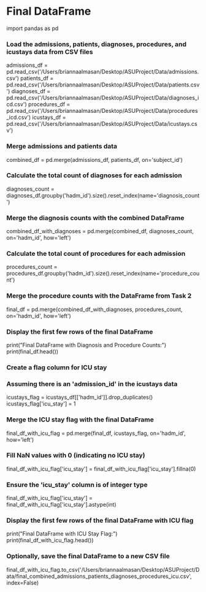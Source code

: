 # Final DataFrame

import pandas as pd

### Load the admissions, patients, diagnoses, procedures, and icustays data from CSV files
admissions_df = pd.read_csv('/Users/briannaalmasan/Desktop/ASUProject/Data/admissions.csv')
patients_df = pd.read_csv('/Users/briannaalmasan/Desktop/ASUProject/Data/patients.csv')
diagnoses_df = pd.read_csv('/Users/briannaalmasan/Desktop/ASUProject/Data/diagnoses_icd.csv')
procedures_df = pd.read_csv('/Users/briannaalmasan/Desktop/ASUProject/Data/procedures_icd.csv')
icustays_df = pd.read_csv('/Users/briannaalmasan/Desktop/ASUProject/Data/icustays.csv')

### Merge admissions and patients data
combined_df = pd.merge(admissions_df, patients_df, on='subject_id')

### Calculate the total count of diagnoses for each admission
diagnoses_count = diagnoses_df.groupby('hadm_id').size().reset_index(name='diagnosis_count')

### Merge the diagnosis counts with the combined DataFrame
combined_df_with_diagnoses = pd.merge(combined_df, diagnoses_count, on='hadm_id', how='left')

### Calculate the total count of procedures for each admission
procedures_count = procedures_df.groupby('hadm_id').size().reset_index(name='procedure_count')

### Merge the procedure counts with the DataFrame from Task 2
final_df = pd.merge(combined_df_with_diagnoses, procedures_count, on='hadm_id', how='left')

### Display the first few rows of the final DataFrame
print("Final DataFrame with Diagnosis and Procedure Counts:")
print(final_df.head())

### Create a flag column for ICU stay
### Assuming there is an 'admission_id' in the icustays data
icustays_flag = icustays_df[['hadm_id']].drop_duplicates()
icustays_flag['icu_stay'] = 1

### Merge the ICU stay flag with the final DataFrame
final_df_with_icu_flag = pd.merge(final_df, icustays_flag, on='hadm_id', how='left')

### Fill NaN values with 0 (indicating no ICU stay)
final_df_with_icu_flag['icu_stay'] = final_df_with_icu_flag['icu_stay'].fillna(0)

### Ensure the 'icu_stay' column is of integer type
final_df_with_icu_flag['icu_stay'] = final_df_with_icu_flag['icu_stay'].astype(int)

### Display the first few rows of the final DataFrame with ICU flag
print("Final DataFrame with ICU Stay Flag:")
print(final_df_with_icu_flag.head())

### Optionally, save the final DataFrame to a new CSV file
final_df_with_icu_flag.to_csv('/Users/briannaalmasan/Desktop/ASUProject/Data/final_combined_admissions_patients_diagnoses_procedures_icu.csv', index=False)
